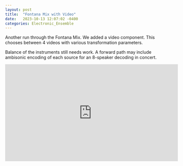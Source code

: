 ```yaml
---
layout: post
title:  "Fontana Mix with Video"
date:   2023-10-13 12:07:02 -0400
categories: Electronic_Ensemble
---
```



Another run through the Fontana Mix. We added a video component. This chooses between 4 videos with various transformation parameters.

Balance of the instruments still needs work. A forward path may include ambisonic encoding of each source for an 8-speaker decoding in concert. 

<iframe width="560" height="315" src="https://www.youtube.com/embed/sDt_IjvywcA?si=dpUXutslmPMudt3w" title="YouTube video player" frameborder="0" allow="accelerometer; autoplay; clipboard-write; encrypted-media; gyroscope; picture-in-picture; web-share" allowfullscreen></iframe>

